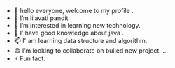 - 👋 hello everyone, welcome to my profile .
- 👀 I’m lilavati pandit
- 🌱 I’m interested in learning new technology.
- 💞️ I’ have good knowledge about java . 
- 📫 I' am learning data structure and algorithm.
- 😄  I’m looking to collaborate on  builed new project. ...
- ⚡ Fun fact: 

<!---
lilavatipandit/lilavatipandit is a ✨ special ✨ repository because its `README.md` (this file) appears on your GitHub profile.
You can click the Preview link to take a look at your changes.
--->
